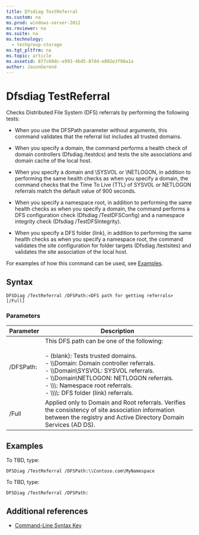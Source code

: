 ```yaml
---
title: Dfsdiag TestReferral
ms.custom: na
ms.prod: windows-server-2012
ms.reviewer: na
ms.suite: na
ms.technology: 
  - techgroup-storage
ms.tgt_pltfrm: na
ms.topic: article
ms.assetid: 877c60dc-e993-4bd5-87dd-e892e3f98a1a
author: JasonGerend
---
```

# Dfsdiag TestReferral
Checks Distributed File System \(DFS\) referrals by performing the following tests:  
  
-   When you use the DFSPath parameter without arguments, this command validates that the referral list includes all trusted domains.  
  
-   When you specify a domain, the command performs a health check of domain controllers \(Dfsdiag \/testdcs\) and tests the site associations and domain cache of the local host.  
  
-   When you specify a domain and \\SYSVOL or \\NETLOGON, in addition to performing the same health checks as when you specify a domain, the command checks that the Time To Live \(TTL\) of SYSVOL or NETLOGON referrals match the default value of 900 seconds.  
  
-   When you specify a namespace root, in addition to performing the same health checks as when you specify a domain, the command performs a DFS configuration check \(Dfsdiag \/TestDFSConfig\) and a namespace integrity check \(Dfsdiag \/TestDFSIntegrity\).  
  
-   When you specify a DFS folder \(link\), in addition to performing the same health checks as when you specify a namespace root, the command validates the site configuration for folder targets \(Dfsdiag \/testsites\) and validates the site association of the local host.  
  
For examples of how this command can be used, see [Examples](assetId:///c6d43992-8243-4f0a-8605-3152c8a8fe9a#BKMK_Examples).  
  
## Syntax  
  
```  
DFSDiag /TestReferral /DFSPath:<DFS path for getting referrals> [/Full]  
```  
  
### Parameters  
  
|Parameter|Description|  
|-------------|---------------|  
|\/DFSPath:<Path for getting referrals>|This DFS path can be one of the following:<br /><br />-   \(blank\): Tests trusted domains.<br />-   \\\\Domain: Domain controller referrals.<br />-   \\\\Domain\\SYSVOL: SYSVOL referrals.<br />-   \\\\Domain\\NETLOGON: NETLOGON referrals.<br />-   \\\\<Domain or server>\\<Namespace Root>: Namespace root referrals.<br />-   \\\\<Domain or server>\\<Namespace root>\\<DFS folder>: DFS folder \(link\) referrals.|  
|\/Full|Applied only to Domain and Root  referrals. Verifies the consistency of site association information between the registry and Active Directory Domain Services \(AD DS\).|  
  
## <a name="BKMK_Examples"></a>Examples  
To TBD, type:  
  
```  
DFSDiag /TestReferral /DFSPath:\\Contoso.com\MyNamespace  
```  
  
To TBD, type:  
  
```  
DFSDiag /TestReferral /DFSPath:  
```  
  
## Additional references  
  
-   [Command-Line Syntax Key](../Topic/Command-Line-Syntax-Key.md)  
  
